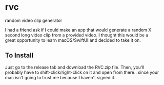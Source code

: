 # rvc
random video clip generator

I had a friend ask if I could make an app that would generate a random X second long video clip from
a provided video. I thought this would be a great opportunity to learn macOS/SwiftUI and decided to
take it on.

## To Install
Just go to the release tab and download the RVC.zip file. Then,  you'll probably have to
shift-click/right-click on it and open from there.. since your mac isn't going to trust me because I
haven't signed it. 
